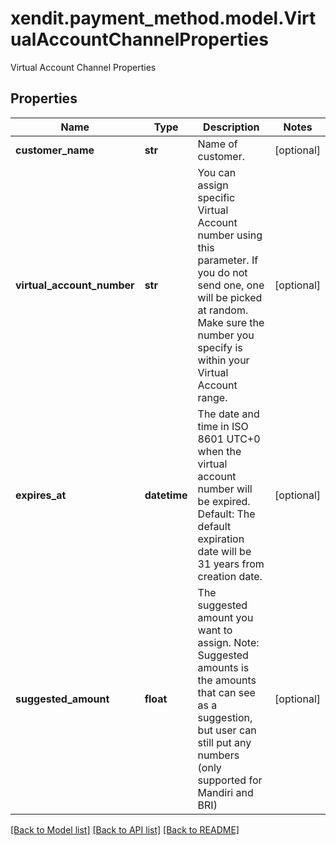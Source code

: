 # xendit.payment_method.model.VirtualAccountChannelProperties

Virtual Account Channel Properties

## Properties
Name | Type | Description | Notes
------------ | ------------- | ------------- | -------------
**customer_name** | **str** | Name of customer. | [optional] 
**virtual_account_number** | **str** | You can assign specific Virtual Account number using this parameter. If you do not send one, one will be picked at random. Make sure the number you specify is within your Virtual Account range. | [optional] 
**expires_at** | **datetime** | The date and time in ISO 8601 UTC+0 when the virtual account number will be expired. Default: The default expiration date will be 31 years from creation date. | [optional] 
**suggested_amount** | **float** | The suggested amount you want to assign. Note: Suggested amounts is the amounts that can see as a suggestion, but user can still put any numbers (only supported for Mandiri and BRI) | [optional] 

[[Back to Model list]](../README.md#documentation-for-models) [[Back to API list]](../README.md#documentation-for-api-endpoints) [[Back to README]](../README.md)


